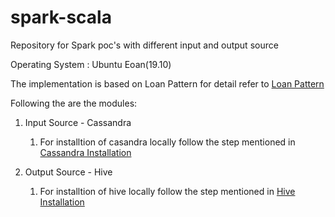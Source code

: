 # spark-scala
Repository for Spark poc's with different input and output source

Operating System : Ubuntu Eoan(19.10)

The implementation is based on Loan Pattern for detail refer to [Loan Pattern](https://blog.knoldus.com/scalaknol-understanding-loan-pattern/)

Following the are the modules:
1. Input Source - Cassandra

   1. For installtion of casandra locally follow the step mentioned in [Cassandra Installation](https://linuxize.com/post/how-to-install-apache-cassandra-on-ubuntu-18-04/)
2. Output Source - Hive 

    1. For installtion of hive locally follow the step mentioned in [Hive Installation](https://data-flair.training/blogs/apache-hive-installation/) 
  
